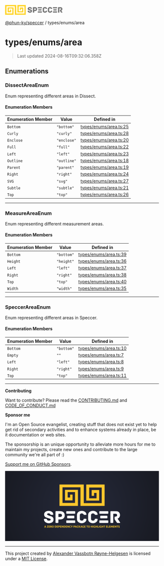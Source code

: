 <div>
  <img alt="SPECCER logo" src="https://raw.githubusercontent.com/phun-ky/speccer/main/public/logo-speccer-horizontal-colored-package.svg?raw=true" style="max-height:32px;" />
</div>

[@phun-ky/speccer](../../README.md) / types/enums/area

# types/enums/area

> Last updated 2024-08-16T09:32:06.358Z

## Enumerations

### DissectAreaEnum

Enum representing different areas in Dissect.

#### Enumeration Members

| Enumeration Member | Value       | Defined in                                                                                         |
| ------------------ | ----------- | -------------------------------------------------------------------------------------------------- |
| `Bottom`           | `"bottom"`  | [types/enums/area.ts:25](https://github.com/phun-ky/speccer/blob/main/src/types/enums/area.ts#L25) |
| `Curly`            | `"curly"`   | [types/enums/area.ts:28](https://github.com/phun-ky/speccer/blob/main/src/types/enums/area.ts#L28) |
| `Enclose`          | `"enclose"` | [types/enums/area.ts:20](https://github.com/phun-ky/speccer/blob/main/src/types/enums/area.ts#L20) |
| `Full`             | `"full"`    | [types/enums/area.ts:22](https://github.com/phun-ky/speccer/blob/main/src/types/enums/area.ts#L22) |
| `Left`             | `"left"`    | [types/enums/area.ts:23](https://github.com/phun-ky/speccer/blob/main/src/types/enums/area.ts#L23) |
| `Outline`          | `"outline"` | [types/enums/area.ts:18](https://github.com/phun-ky/speccer/blob/main/src/types/enums/area.ts#L18) |
| `Parent`           | `"parent"`  | [types/enums/area.ts:19](https://github.com/phun-ky/speccer/blob/main/src/types/enums/area.ts#L19) |
| `Right`            | `"right"`   | [types/enums/area.ts:24](https://github.com/phun-ky/speccer/blob/main/src/types/enums/area.ts#L24) |
| `SVG`              | `"svg"`     | [types/enums/area.ts:27](https://github.com/phun-ky/speccer/blob/main/src/types/enums/area.ts#L27) |
| `Subtle`           | `"subtle"`  | [types/enums/area.ts:21](https://github.com/phun-ky/speccer/blob/main/src/types/enums/area.ts#L21) |
| `Top`              | `"top"`     | [types/enums/area.ts:26](https://github.com/phun-ky/speccer/blob/main/src/types/enums/area.ts#L26) |

---

### MeasureAreaEnum

Enum representing different measurement areas.

#### Enumeration Members

| Enumeration Member | Value      | Defined in                                                                                         |
| ------------------ | ---------- | -------------------------------------------------------------------------------------------------- |
| `Bottom`           | `"bottom"` | [types/enums/area.ts:39](https://github.com/phun-ky/speccer/blob/main/src/types/enums/area.ts#L39) |
| `Height`           | `"height"` | [types/enums/area.ts:36](https://github.com/phun-ky/speccer/blob/main/src/types/enums/area.ts#L36) |
| `Left`             | `"left"`   | [types/enums/area.ts:37](https://github.com/phun-ky/speccer/blob/main/src/types/enums/area.ts#L37) |
| `Right`            | `"right"`  | [types/enums/area.ts:38](https://github.com/phun-ky/speccer/blob/main/src/types/enums/area.ts#L38) |
| `Top`              | `"top"`    | [types/enums/area.ts:40](https://github.com/phun-ky/speccer/blob/main/src/types/enums/area.ts#L40) |
| `Width`            | `"width"`  | [types/enums/area.ts:35](https://github.com/phun-ky/speccer/blob/main/src/types/enums/area.ts#L35) |

---

### SpeccerAreaEnum

Enum representing different areas in Speccer.

#### Enumeration Members

| Enumeration Member | Value      | Defined in                                                                                         |
| ------------------ | ---------- | -------------------------------------------------------------------------------------------------- |
| `Bottom`           | `"bottom"` | [types/enums/area.ts:10](https://github.com/phun-ky/speccer/blob/main/src/types/enums/area.ts#L10) |
| `Empty`            | `""`       | [types/enums/area.ts:7](https://github.com/phun-ky/speccer/blob/main/src/types/enums/area.ts#L7)   |
| `Left`             | `"left"`   | [types/enums/area.ts:8](https://github.com/phun-ky/speccer/blob/main/src/types/enums/area.ts#L8)   |
| `Right`            | `"right"`  | [types/enums/area.ts:9](https://github.com/phun-ky/speccer/blob/main/src/types/enums/area.ts#L9)   |
| `Top`              | `"top"`    | [types/enums/area.ts:11](https://github.com/phun-ky/speccer/blob/main/src/types/enums/area.ts#L11) |

---

**Contributing**

Want to contribute? Please read the [CONTRIBUTING.md](https://github.com/phun-ky/speccer/blob/main/CONTRIBUTING.md) and [CODE_OF_CONDUCT.md](https://github.com/phun-ky/speccer/blob/main/CODE_OF_CONDUCT.md)

**Sponsor me**

I'm an Open Source evangelist, creating stuff that does not exist yet to help get rid of secondary activities and to enhance systems already in place, be it documentation or web sites.

The sponsorship is an unique opportunity to alleviate more hours for me to maintain my projects, create new ones and contribute to the large community we're all part of :)

[Support me on GitHub Sponsors](https://github.com/sponsors/phun-ky).

![Speccer banner, with logo and slogan: A zero dependency package to highlight elements](https://github.com/phun-ky/speccer/blob/main/public/speccer-banner.png?raw=true)

---

This project created by [Alexander Vassbotn Røyne-Helgesen](http://phun-ky.net) is licensed under a [MIT License](https://choosealicense.com/licenses/mit/).
